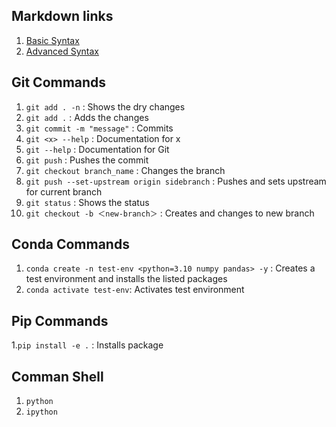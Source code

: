 

## Markdown links

1. [Basic Syntax](https://www.markdownguide.org/basic-syntax/)
2. [Advanced Syntax](https://daringfireball.net/projects/markdown/syntax)


## Git Commands

1. `git add . -n` : Shows the dry changes 
2. `git add .` : Adds the changes
3. `git commit -m "message"` : Commits
4. `git <x> --help` : Documentation for x
5. `git --help` : Documentation for Git
6. `git push` : Pushes the commit
7. `git checkout branch_name` : Changes the branch
8. `git push --set-upstream origin sidebranch` : Pushes and sets upstream for current branch
9. `git status` : Shows the status
10. `git checkout -b ＜new-branch＞` : Creates and changes to new branch


## Conda Commands

1. `conda create -n test-env <python=3.10 numpy pandas> -y` : Creates a test environment and installs the listed packages
2. `conda activate test-env`: Activates test environment


## Pip Commands

1.`pip install -e .` : Installs package


## Comman Shell 

1. `python`
2. `ipython`